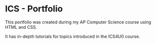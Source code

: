 # ICS - Portfolio
This portfolio was created during my AP Computer Science course using HTML and CSS.

It has in-depth tutorials for topics introduced in the ICS4U0 course.
